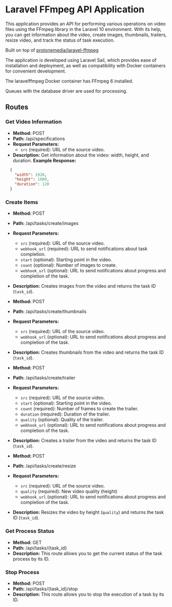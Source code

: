 # Laravel FFmpeg API Application

This application provides an API for performing various operations on video files using the FFmpeg library in the Laravel 10 environment. With its help, you can get information about the video, create images, thumbnails, trailers, resize video, and track the status of task execution.

Built on top of [protonemedia/laravel-ffmpeg](https://github.com/protonemedia/laravel-FFmpeg)

The application is developed using Laravel Sail, which provides ease of installation and deployment, as well as compatibility with Docker containers for convenient development.

The laravelffmpeg Docker container has FFmpeg 6 installed.

Queues with the database driver are used for processing.

## Routes

### Get Video Information
- **Method:** POST
- **Path:** /api/specifications
- **Request Parameters:**
  - `src` (required): URL of the source video.
- **Description:** Get information about the video: width, height, and duration.
  **Example Response:**
```json
  {
    "width": 1920,
    "height": 1080,
    "duration": 120
  }
```

### Create Items

- **Method:** POST
- **Path:** /api/tasks/create/images
- **Request Parameters:**
  - `src` (required): URL of the source video.
  - `webhook_url` (required): URL to send notifications about task completion.
  - `start` (optional): Starting point in the video.
  - `count` (optional): Number of images to create.
  - `webhook_url` (optional): URL to send notifications about progress and completion of the task.
- **Description:** Creates images from the video and returns the task ID (`task_id`).

- **Method:** POST
- **Path:** /api/tasks/create/thumbnails
- **Request Parameters:**
  - `src` (required): URL of the source video.
  - `webhook_url` (optional): URL to send notifications about progress and completion of the task.
- **Description:** Creates thumbnails from the video and returns the task ID (`task_id`).

- **Method:** POST
- **Path:** /api/tasks/create/trailer
- **Request Parameters:**
  - `src` (required): URL of the source video.
  - `start` (optional): Starting point in the video.
  - `count` (required): Number of frames to create the trailer.
  - `duration` (required): Duration of the trailer.
  - `quality` (optional): Quality of the trailer.
  - `webhook_url` (optional): URL to send notifications about progress and completion of the task.
- **Description:** Creates a trailer from the video and returns the task ID (`task_id`).

- **Method:** POST
- **Path:** /api/tasks/create/resize
- **Request Parameters:**
  - `src` (required): URL of the source video.
  - `quality` (required): New video quality (height)
  - `webhook_url` (optional): URL to send notifications about progress and completion of the task.
- **Description:** Resizes the video by height (`quality`) and returns the task ID (`task_id`).

### Get Process Status
- **Method:** GET
- **Path:** /api/tasks/{task_id}
- **Description:** This route allows you to get the current status of the task process by its ID.

### Stop Process
- **Method:** POST
- **Path:** /api/tasks/{task_id}/stop
- **Description:** This route allows you to stop the execution of a task by its ID.
